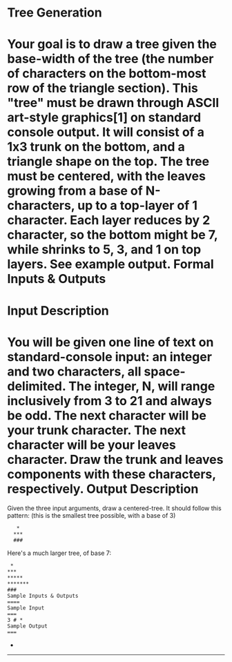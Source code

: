 Tree Generation
=====
Your goal is to draw a tree given the base-width of the tree (the number of characters on the bottom-most row of the triangle section). This "tree" must be drawn through ASCII art-style graphics[1] on standard console output. It will consist of a 1x3 trunk on the bottom, and a triangle shape on the top. The tree must be centered, with the leaves growing from a base of N-characters, up to a top-layer of 1 character. Each layer reduces by 2 character, so the bottom might be 7, while shrinks to 5, 3, and 1 on top layers. See example output.
Formal Inputs & Outputs
====
Input Description
===
You will be given one line of text on standard-console input: an integer and two characters, all space-delimited. The integer, N, will range inclusively from 3 to 21 and always be odd. The next character will be your trunk character. The next character will be your leaves character. Draw the trunk and leaves components with these characters, respectively.
Output Description
===
Given the three input arguments, draw a centered-tree. It should follow this pattern: (this is the smallest tree possible, with a base of 3)
```
   *
  ***
  ###
```
Here's a much larger tree, of base 7:
  ```
   *
  ***
 *****
*******
  ###
Sample Inputs & Outputs
====
Sample Input
===
3 # *
Sample Output
===
```
 *
***
###
```
